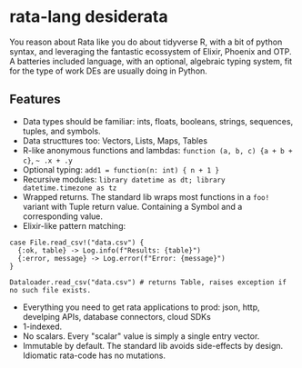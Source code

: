 # rata-lang desiderata

You reason about Rata like you do about tidyverse R, with a bit of python syntax, and leveraging the fantastic ecossystem of Elixir, Phoenix and OTP. A batteries included language, with an optional, algebraic typing system, fit for the type of work DEs are usually doing in Python.

## Features

- Data types should be familiar: ints, floats, booleans, strings, sequences, tuples, and symbols.
- Data structtures too: Vectors, Lists, Maps, Tables
- R-like anonymous functions and lambdas: `function (a, b, c) {a + b + c}`, `~ .x + .y`
- Optional typing: `add1 = function(n: int) { n + 1 }`
- Recursive modules: `library datetime as dt; library datetime.timezone as tz`
- Wrapped returns. The standard lib wraps most functions in a `foo!` variant with Tuple return value. Containing a Symbol and a corresponding value.
- Elixir-like pattern matching: 
```
case File.read_csv!("data.csv") {
  {:ok, table} -> Log.info(f"Results: {table}")
  {:error, message} -> Log.error(f"Error: {message}")
}

Dataloader.read_csv("data.csv") # returns Table, raises exception if no such file exists.
```
- Everything you need to get rata applications to prod: json, http, develping APIs, database connectors, cloud SDKs
- 1-indexed.
- No scalars. Every "scalar" value is simply a single entry vector.
- Immutable by default. The standard lib avoids side-effects by design. Idiomatic rata-code has no mutations.



